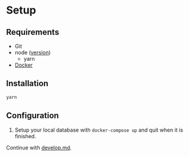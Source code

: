 # Setup

## Requirements

- Git
- node ([version](../.nvmrc))
  - yarn
- [Docker](https://docs.docker.com/docker-for-mac/install)

## Installation

```bash
yarn
```

## Configuration

1. Setup your local database with `docker-compose up` and quit when it is finished.

Continue with [develop.md](./develop.md).
